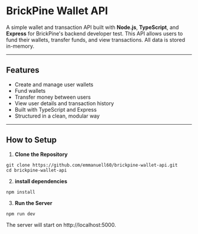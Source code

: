 # BrickPine Wallet API

A simple wallet and transaction API built with **Node.js**, **TypeScript**, and **Express** for BrickPine's backend developer test. This API allows users to fund their wallets, transfer funds, and view transactions. All data is stored in-memory.

---

## Features

- Create and manage user wallets
- Fund wallets
- Transfer money between users
- View user details and transaction history
- Built with TypeScript and Express
- Structured in a clean, modular way

---

## How to Setup

1. **Clone the Repository**
```
git clone https://github.com/emmanuell60/brickpine-wallet-api.git
cd brickpine-wallet-api
```
2. **install dependencies**
```
npm install
```
3. **Run the Server**
```
npm run dev
```

The server will start on http://localhost:5000.
